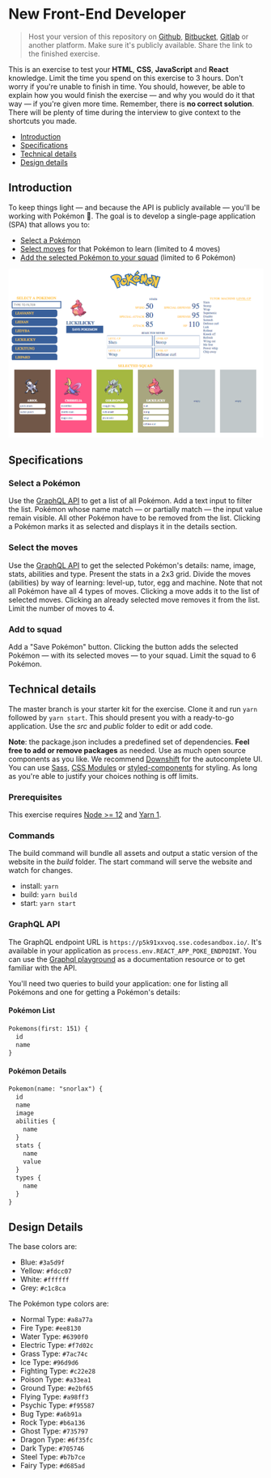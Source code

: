 # New Front-End Developer

> Host your version of this repository on [Github](https://github.com/), [Bitbucket](https://bitbucket.org/), [Gitlab](https://gitlab.com/) or another platform. Make sure it's publicly available. Share the link to the finished exercise.

This is an exercise to test your **HTML**, **CSS**, **JavaScript** and **React** knowledge. Limit the time you spend on this exercise to 3 hours. Don't worry if you're unable to finish in time. You should, however, be able to explain how you would finish the exercise — and why you would do it that way — if you're given more time. Remember, there is **no correct solution**. There will be plenty of time during the interview to give context to the shortcuts you made.

- [Introduction](#introduction)
- [Specifications](#specifications)
- [Technical details](#technical-details)
- [Design details](#design-details)

## Introduction

To keep things light — and because the API is publicly available — you'll be working with Pokémon 🎉. The goal is to develop a single-page application (SPA) that allows you to:

- [Select a Pokémon](#select-a-pokémon)
- [Select moves](#select-the-moves) for that Pokémon to learn (limited to 4 moves)
- [Add the selected Pokémon to your squad](#add-to-your-squad) (limited to 6 Pokémon)

![Final image](docs/images/screen.png)

## Specifications

### Select a Pokémon

Use the [GraphQL API](#graphql-api) to get a list of all Pokémon. Add a text input to filter the list. Pokémon whose name match — or partially match — the input value remain visible. All other Pokémon have to be removed from the list. Clicking a Pokémon marks it as selected and displays it in the details section.

### Select the moves

Use the [GraphQL API](#graphql-api) to get the selected Pokémon's details: name, image, stats, abilities and type. Present the stats in a 2x3 grid. Divide the moves (abilities) by way of learning: level-up, tutor, egg and machine. Note that not all Pokémon have all 4 types of moves. Clicking a move adds it to the list of selected moves. Clicking an already selected move removes it from the list. Limit the number of moves to 4.

### Add to squad

Add a "Save Pokémon" button. Clicking the button adds the selected Pokémon — with its selected moves — to your squad. Limit the squad to 6 Pokémon.

## Technical details

The master branch is your starter kit for the exercise. Clone it and run `yarn` followed by `yarn start`. This should present you with a ready-to-go application. Use the _src_ and _public_ folder to edit or add code.

**Note**: the package.json includes a predefined set of dependencies. **Feel free to add or remove packages** as needed. Use as much open source components as you like. We recommend [Downshift](https://github.com/paypal/downshift) for the autocomplete UI. You can use [Sass](https://sass-lang.com/), [CSS Modules](https://github.com/css-modules/css-modules) or [styled-components](https://styled-components.com/) for styling. As long as you're able to justify your choices nothing is off limits.

### Prerequisites

This exercise requires [Node >= 12](https://nodejs.org/en/) and [Yarn 1](https://yarnpkg.com/lang/en/).

### Commands

The build command will bundle all assets and output a static version of the website in the _build_ folder. The start command will serve the website and watch for changes.

- install: `yarn`
- build: `yarn build`
- start: `yarn start`

### GraphQL API

The GraphQL endpoint URL is `https://p5k91xxvoq.sse.codesandbox.io/`. It's available in your application as `process.env.REACT_APP_POKE_ENDPOINT`. You can use the [Graphql playground](https://p5k91xxvoq.sse.codesandbox.io/) as a documentation resource or to get familiar with the API.

You'll need two queries to build your application: one for listing all Pokémons and one for getting a Pokémon's details:

#### Pokémon List

```gql
Pokemons(first: 151) {
  id
  name
}
```

#### Pokémon Details

```gql
Pokemon(name: "snorlax") {
  id
  name
  image
  abilities {
    name
  }
  stats {
    name
    value
  }
  types {
    name
  }
}
```

## Design Details

The base colors are:

- Blue: `#3a5d9f`
- Yellow: `#fdcc07`
- White: `#ffffff`
- Grey: `#c1c8ca`

The Pokémon type colors are:

- Normal Type: `#a8a77a`
- Fire Type: `#ee8130`
- Water Type: `#6390f0`
- Electric Type: `#f7d02c`
- Grass Type: `#7ac74c`
- Ice Type: `#96d9d6`
- Fighting Type: `#c22e28`
- Poison Type: `#a33ea1`
- Ground Type: `#e2bf65`
- Flying Type: `#a98ff3`
- Psychic Type: `#f95587`
- Bug Type: `#a6b91a`
- Rock Type: `#b6a136`
- Ghost Type: `#735797`
- Dragon Type: `#6f35fc`
- Dark Type: `#705746`
- Steel Type: `#b7b7ce`
- Fairy Type: `#d685ad`
